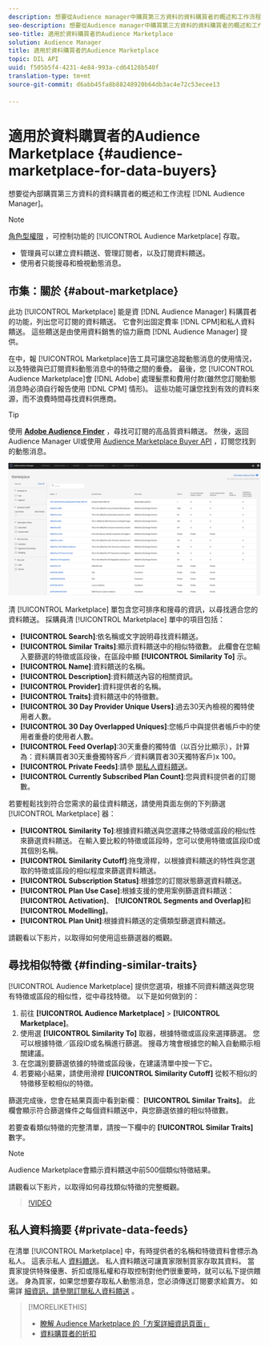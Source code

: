 ```yaml
---
description: 想要從Audience manager中購買第三方資料的資料購買者的概述和工作流程
seo-description: 想要從Audience manager中購買第三方資料的資料購買者的概述和工作流程
seo-title: 適用於資料購買者的Audience Marketplace
solution: Audience Manager
title: 適用於資料購買者的Audience Marketplace
topic: DIL API
uuid: f505b5f4-4231-4e84-993a-cd64128b540f
translation-type: tm+mt
source-git-commit: d6abb45fa8b88248920b64db3ac4e72c53ecee13

---
```



# 適用於資料購買者的Audience Marketplace {#audience-marketplace-for-data-buyers}

想要從內部購買第三方資料的資料購買者的概述和工作流程 [!DNL Audience Manager]。

>[!NOTE]
>[角色型權限](../../../reporting/reports-dashboard.md) ，可控制功能的 [!UICONTROL Audience Marketplace] 存取。
>
>* 管理員可以建立資料饋送、管理訂閱者，以及訂閱資料饋送。
>* 使用者只能搜尋和檢視動態消息。


## 市集：關於 {#about-marketplace}

<!-- c_marketplace_about.xml -->

此功 [!UICONTROL Marketplace] 能是資 [!DNL Audience Manager] 料購買者的功能，列出您可訂閱的資料饋送。 它會列出固定費率 [!DNL CPM]和私人資料饋送。 這些饋送是由使用資料銷售的協力廠商 [!DNL Audience Manager] 提供。

在中，報 [!UICONTROL Marketplace]告工具可讓您追蹤動態消息的使用情況，以及特徵與已訂閱資料動態消息中的特徵之間的重疊。 最後，您 [!UICONTROL Audience Marketplace]會 [!DNL Adobe] 處理髮票和費用付款(雖然您訂閱動態消息時必須自行報告使用 [!DNL CPM] 情形)。 這些功能可讓您找到有效的資料來源，而不浪費時間尋找資料供應商。

>[!TIP]
>
>使用 **[Adobe Audience Finder](https://www.adobe-audience-finder.com/)** ，尋找可訂閱的高品質資料饋送。 然後，返回Audience Manager UI或使用 [Audience Marketplace Buyer API](https://bank.demdex.com/portal/swagger/index.html#/Audience_Marketplace_Buyer_API) ，訂閱您找到的動態消息。

![buyer-marketplace-overview](assets/buyer-marketplace-overview.png)

清 [!UICONTROL Marketplace] 單包含您可排序和搜尋的資訊，以尋找適合您的資料饋送。 採購員清 [!UICONTROL Marketplace] 單中的項目包括：

* **[!UICONTROL Search]**:依名稱或文字說明尋找資料饋送。
* **[!UICONTROL Similar Traits]**:顯示資料饋送中的相似特徵數。 此欄會在您輸入要篩選的特徵或區段後，在區段中顯 **[!UICONTROL Similarity To]** 示。
* **[!UICONTROL Name]**:資料饋送的名稱。
* **[!UICONTROL Description]**:資料饋送內容的相關資訊。
* **[!UICONTROL Provider]**:資料提供者的名稱。
* **[!UICONTROL Traits]**:資料饋送中的特徵數。
* **[!UICONTROL 30 Day Provider Unique Users]**:過去30天內檢視的獨特使用者人數。
* **[!UICONTROL 30 Day Overlapped Uniques]**:您帳戶中與提供者帳戶中的使用者重疊的使用者人數。
* **[!UICONTROL Feed Overlap]**:30天重疊的獨特值（以百分比顯示），計算為：資料購買者30天重疊獨特客戶／資料購買者30天獨特客戶)x 100。
* **[!UICONTROL Private Feeds]**:請參 [閱私人資料饋送](../../../features/audience-marketplace/marketplace-private-feeds.md)。
* **[!UICONTROL Currently Subscribed Plan Count]**:您與資料提供者的訂閱數。

若要輕鬆找到符合您需求的最佳資料饋送，請使用頁面左側的下列篩選 [!UICONTROL Marketplace] 器：

* **[!UICONTROL Similarity To]**:根據資料饋送與您選擇之特徵或區段的相似性來篩選資料饋送。 在輸入要比較的特徵或區段時，您可以使用特徵或區段ID或其個別名稱。
* **[!UICONTROL Similarity Cutoff]**:拖曳滑桿，以根據資料饋送的特性與您選取的特徵或區段的相似程度來篩選資料饋送。
* **[!UICONTROL Subscription Status]**:根據您的訂閱狀態篩選資料饋送。
* **[!UICONTROL Plan Use Case]**:根據支援的使用案例篩選資料饋送： **[!UICONTROL Activation]**、 **[!UICONTROL Segments and Overlap]**&#x200B;和 **[!UICONTROL Modelling]**。
* **[!UICONTROL Plan Unit]**:根據資料饋送的定價類型篩選資料饋送。

請觀看以下影片，以取得如何使用這些篩選器的概觀。

## 尋找相似特徵 {#finding-similar-traits}

[!UICONTROL Audience Marketplace] 提供您選項，根據不同資料饋送與您現有特徵或區段的相似性，從中尋找特徵。 以下是如何做到的：

1. 前往 **[!UICONTROL Audience Marketplace]** &gt; **[!UICONTROL Marketplace]**。
2. 使用選 **[!UICONTROL Similarity To]** 取器，根據特徵或區段來選擇篩選。 您可以根據特徵／區段ID或名稱進行篩選。 搜尋方塊會根據您的輸入自動顯示相關建議。
3. 在您識別要篩選依據的特徵或區段後，在建議清單中按一下它。
4. 若要縮小結果，請使用滑桿 **[!UICONTROL Similarity Cutoff]** 從較不相似的特徵移至較相似的特徵。

篩選完成後，您會在結果頁面中看到新欄： **[!UICONTROL Similar Traits]**。 此欄會顯示符合篩選條件之每個資料饋送中，與您篩選依據的相似特徵數。

若要查看類似特徵的完整清單，請按一下欄中的 **[!UICONTROL Similar Traits]** 數字。

>[!NOTE]
>
> Audience Marketplace會顯示資料饋送中前500個類似特徵結果。

請觀看以下影片，以取得如何尋找類似特徵的完整概觀。

>[!VIDEO](https://video.tv.adobe.com/v/29370/?captions=chi_hant)


## 私人資料摘要 {#private-data-feeds}

在清單 [!UICONTROL Marketplace] 中，有時提供者的名稱和特徵資料會標示為私人。 這表示私人 [資料饋送](../../../features/audience-marketplace/marketplace-private-feeds.md)。 私人資料饋送可讓賣家限制買家存取其資料。 當賣家提供特殊優惠、折扣或隱私權和存取控制對他們很重要時，就可以私下提供餵送。 身為買家，如果您想要存取私人動態消息，您必須傳送訂閱要求給賣方。 如需詳 [細資訊，請參閱訂閱私人資料饋送](../../../features/audience-marketplace/marketplace-data-buyers/marketplace-manage-subscriptions.md#subscript-private-data-feed) 。

>[!MORELIKETHIS]
>
>* [瞭解 Audience Marketplace 的「方案詳細資訊頁面」](../../../features/audience-marketplace/marketplace-data-buyers/marketplace-manage-subscriptions.md#marketplace-buyer-details)
>* [資料購買者的折扣](../../../features/audience-marketplace/marketplace-data-buyers/marketplace-manage-subscriptions.md#buyer-discount)

